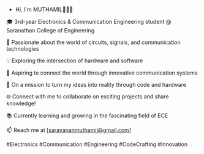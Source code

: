 - Hi, I'm MUTHAMIL👋👩‍💻

🎓 3rd-year Electronics & Communication Engineering student @ Saranathan College of Engineering

🌟 Passionate about the world of circuits, signals, and communication technologies

💡 Exploring the intersection of hardware and software

📡 Aspiring to connect the world through innovative communication systems

🚀 On a mission to turn my ideas into reality through code and hardware

🌐 Connect with me to collaborate on exciting projects and share knowledge!

📚 Currently learning and growing in the fascinating field of ECE

📫 Reach me at [saravananmuthamil@gmail.com]

#Electronics #Communication #Engineering #CodeCrafting #Innovation

